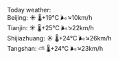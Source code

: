 Today weather:  
Beijing: ☀️   🌡️+19°C 🌬️↘10km/h  
Tianjin: ☀️   🌡️+25°C 🌬️↘22km/h  
Shijiazhuang: ☀️   🌡️+24°C 🌬️↘26km/h  
Tangshan: ⛅️  🌡️+24°C 🌬️↘23km/h  
